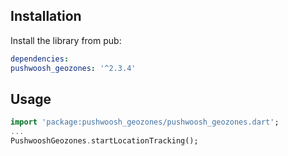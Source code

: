 ## Installation

Install the library from pub:

```yaml
dependencies:
pushwoosh_geozones: '^2.3.4'
```

## Usage
```dart
import 'package:pushwoosh_geozones/pushwoosh_geozones.dart';
...
PushwooshGeozones.startLocationTracking();
```
